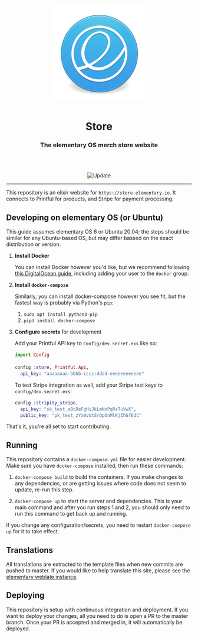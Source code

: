 <div align="center">
  <a href="https://store.elementary.io" align="center">
    <center align="center">
      <img src="assets/static/elementary.svg" alt="elementary" align="center">
    </center>
  </a>
  <br>
  <h1 align="center"><center>Store</center></h1>
  <h3 align="center"><center>The elementary OS merch store website</center></h3>
  <br>
  <br>
</div>

<p align="center">
  <img src="https://github.com/elementary/store/workflows/Update/badge.svg" alt="Update">
</p>

---

This repository is an elixir website for `https://store.elementary.io`. It
connects to Printful for products, and Stripe for payment processing.

## Developing on elementary OS (or Ubuntu)

This guide assumes elementary OS 6 or Ubuntu 20.04; the steps should be similar for any Ubuntu-based OS, but may differ bassed on the exact distribution or version.

1. **Install Docker**

   You can install Docker however you'd like, but we recommend following [this DigitalOcean guide](https://www.digitalocean.com/community/tutorials/how-to-install-and-use-docker-on-ubuntu-20-04), including adding your user to the `docker` group.

2. **Install `docker-compose`**

   Similarly, you can install docker-compose however you see fit, but the fastest way is probably via Python's `pip`:

   1. `sudo apt install python3-pip`
   2. `pip3 install docker-compose`

3. **Configure secrets** for development

   Add your Printful API key to `config/dev.secret.exs` like so:

   ```ex
   import Config

   config :store, Printful.Api,
     api_key: "aaaaaaaa-bbbb-cccc:dddd-eeeeeeeeeeee"
   ```
   
   To test Stripe integration as well, add your Stripe test keys to `config/dev.secret.exs`:

   ```ex
   config :stripity_stripe,
     api_key: "sk_test_aBcDeFgHiJkLmNoPqRsTuVwX",
     public_key: "pk_test_zYxWvUtSrQpOnMlKjIhGfEdC"
   ```

That's it, you're all set to start contributing.

## Running

This repository contains a `docker-compose.yml` file for easier development.
Make sure you have `docker-compose` installed, then run these commands:

1) `docker-compose build` to build the containers. If you make changes to any
dependencies, or are getting issues where code does not seem to update, re-run
this step.

2) `docker-compose up` to start the server and dependencies. This is your main
command and after you run steps 1 and 2, you should only need to run this
command to get back up and running.

If you change any configuration/secrets, you need to restart `docker-compose up` for it to take effect.

## Translations

All translations are extracted to the template files when new commits are
pushed to master. If you would like to help translate this site, please see the
[elementary weblate instance](https://l10n.elementary.io/).

## Deploying

This repository is setup with continuous integration and deployment. If you want
to deploy your changes, all you need to do is open a PR to the master branch.
Once your PR is accepted and merged in, it will automatically be deployed.
